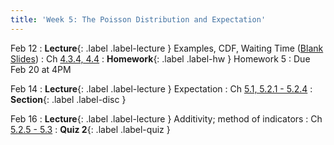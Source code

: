 ```yaml
---
title: 'Week 5: The Poisson Distribution and Expectation'
---
```


Feb 12
: **Lecture**{: .label .label-lecture } Examples, CDF, Waiting Time ([Blank Slides](/assets/slides/lec-12-pre-lec.pdf))
    : Ch [4.3.4, 4.4](http://stat88.org/textbook/content/Chapter_04/03_Exponential_Approximations.html)
: **Homework**{: .label .label-hw } Homework 5
    : Due Feb 20 at 4PM

Feb 14
: **Lecture**{: .label .label-lecture } Expectation
    : Ch [5.1, 5.2.1 - 5.2.4](http://stat88.org/textbook/content/Chapter_05/01_Definition.html)
: **Section**{: .label .label-disc }

Feb 16
: **Lecture**{: .label .label-lecture } Additivity; method of indicators
    : Ch [5.2.5 - 5.3](http://stat88.org/textbook/content/Chapter_05/02_Functions_of_Random_Variables.html)
: **Quiz 2**{: .label .label-quiz }
